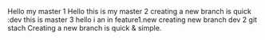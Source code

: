 Hello my master 1
Hello this is my master 2
creating a new branch is quick :dev
this is master 3
hello i an in feature1.new
creating new branch dev 2
git stach
Creating a new branch is quick & simple.

